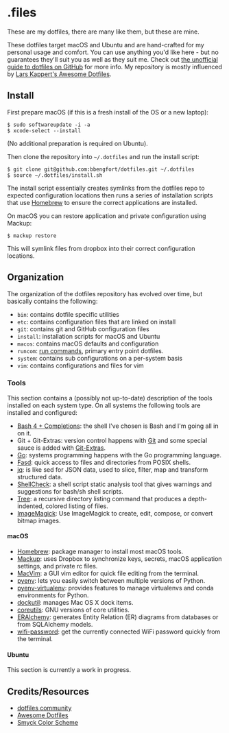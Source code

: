 # .files

These are my dotfiles, there are many like them, but these are mine.

These dotfiles target macOS and Ubuntu and are hand-crafted for my personal usage and comfort. You can use anything you'd like here - but no guarantees they'll suit you as well as they suit me. Check out [the unofficial guide to dotfiles on GitHub](https://dotfiles.github.io/) for more info. My repository is mostly influenced by [Lars Kappert's Awesome Dotfiles](https://github.com/webpro/awesome-dotfiles).

## Install

First prepare macOS (if this is a fresh install of the OS or a new laptop):

```
$ sudo softwareupdate -i -a
$ xcode-select --install
```

(No additional preparation is required on Ubuntu).

Then clone the repository into `~/.dotfiles` and run the install script:

```
$ git clone git@github.com:bbengfort/dotfiles.git ~/.dotfiles
$ source ~/.dotfiles/install.sh
```

The install script essentially creates symlinks from the dotfiles repo to expected configuration locations then runs a series of installation scripts that use [Homebrew](https://brew.sh/) to ensure the correct applications are installed.

On macOS you can restore application and private configuration using Mackup:

```
$ mackup restore
```

This will symlink files from dropbox into their correct configuration locations.

## Organization

The organization of the dotfiles repository has evolved over time, but basically contains the following:

- `bin`: contains dotfile specific utilities
- `etc`: contains configuration files that are linked on install
- `git`: contains git and GitHub configuration files
- `install`: installation scripts for macOS and Ubuntu
- `macos`: contains macOS defaults and configuration
- `runcom`: [run commands](https://en.wikipedia.org/wiki/Run_commands), primary entry point dotfiles.
- `system`: contains sub configurations on a per-system basis
- `vim`: contains configurations and files for vim

### Tools

This section contains a (possibly not up-to-date) description of the tools installed on each system type. On all systems the following tools are installed and configured:

- [Bash 4 + Completions](https://troymccall.com/better-bash-4--completions-on-osx/): the shell I've chosen is Bash and I'm going all in on it.
- Git + Git-Extras: version control happens with [Git](https://git-scm.com/) and some special sauce is added with [Git-Extras](https://github.com/tj/git-extras).
- [Go](https://golang.org/): systems programming happens with the Go programming language.
- [Fasd](https://github.com/clvv/fasd): quick access to files and directories from POSIX shells.
- [jq](https://stedolan.github.io/jq/): is like sed for JSON data, used to slice, filter, map and transform structured data.
- [ShellCheck](https://github.com/koalaman/shellcheck): a shell script static analysis tool that gives warnings and suggestions for bash/sh shell scripts.
- [Tree](http://mama.indstate.edu/users/ice/tree/): a recursive directory listing command that produces a depth-indented, colored listing of files.
- [ImageMagick](https://www.imagemagick.org/script/index.php): Use ImageMagick to create, edit, compose, or convert bitmap images.

#### macOS

- [Homebrew](https://brew.sh/): package manager to install most macOS tools.
- [Mackup](https://github.com/lra/mackup): uses Dropbox to synchronize keys, secrets, macOS application settings, and private rc files.
- [MacVim](http://macvim-dev.github.io/macvim/): a GUI vim editor for quick file editing from the terminal.
- [pyenv](https://github.com/pyenv/pyenv): lets you easily switch between multiple versions of Python.
- [pyenv-virtualenv](https://github.com/pyenv/pyenv-virtualenv): provides features to manage virtualenvs and conda environments for Python.
- [dockutil](https://github.com/kcrawford/dockutil): manages Mac OS X dock items.
- [coreutils](https://www.gnu.org/software/coreutils/coreutils.html): GNU versions of core utilities.  
- [ERAlchemy](https://github.com/Alexis-benoist/eralchemy): generates Entity Relation (ER) diagrams from databases or from SQLAlchemy models.
- [wifi-password](https://github.com/rauchg/wifi-password): get the currently connected WiFi password quickly from the terminal.

#### Ubuntu

This section is currently a work in progress.

## Credits/Resources

- [dotfiles community](https://dotfiles.github.io/)
- [Awesome Dotfiles](https://github.com/webpro/awesome-dotfiles)
- [Smyck Color Scheme](http://color.smyck.org/)
